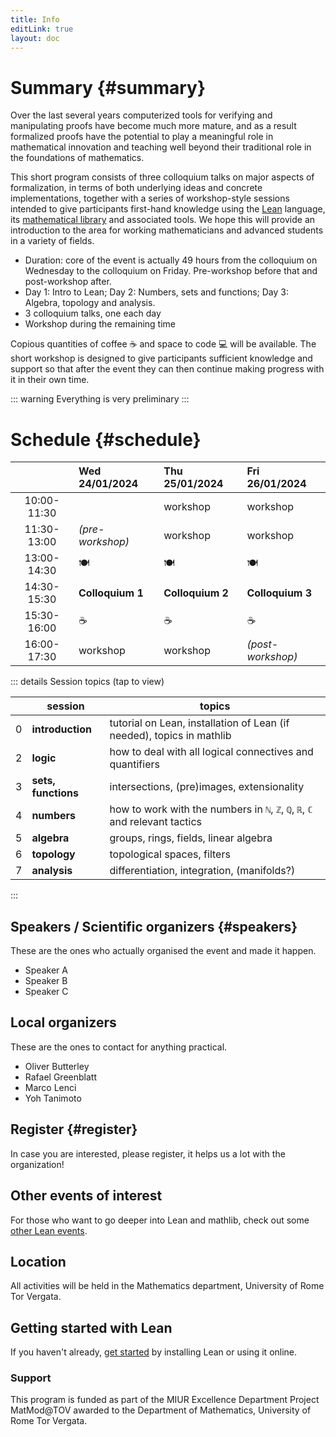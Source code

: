 ```yaml
---
title: Info
editLink: true
layout: doc
---
```


# Summary {#summary}

Over the last several years computerized tools for verifying and manipulating proofs have become much more mature, and as a result formalized proofs have the potential to play a meaningful role in mathematical innovation and teaching well beyond their traditional role in the foundations of mathematics.

This short program consists of three colloquium talks on major aspects of formalization, in terms of both underlying ideas and concrete implementations, together with a series of workshop-style sessions intended to give participants first-hand knowledge using the [Lean](https://leanprover.github.io/) language, its [mathematical library](https://leanprover-community.github.io/index.html) and associated tools.
We hope this will provide an introduction to the area for working mathematicians and advanced students in a variety of fields.

- Duration: core of the event is actually 49 hours from the colloquium on Wednesday to the colloquium on Friday. Pre-workshop before that and post-workshop after.
- Day 1: Intro to Lean; Day 2: Numbers, sets and functions; Day 3: Algebra, topology and analysis.
- 3 colloquium talks, one each day
- Workshop during the remaining time

Copious quantities of coffee ☕ and space to code 💻 will be available.
The short workshop is designed to give participants sufficient knowledge and support so that after the event they can then continue making progress with it in their own time.

::: warning
Everything is very preliminary
:::

# Schedule {#schedule}

|             | Wed 24/01/2024   | Thu 25/01/2024   | Fri 26/01/2024    |
| :---------: | :--------------- | :--------------- | :---------------- |
| 10:00-11:30 |                  | workshop         | workshop          |
| 11:30-13:00 | _(pre-workshop)_ | workshop         | workshop          |
| 13:00-14:30 | 🍽️               | 🍽️               | 🍽️                |
| 14:30-15:30 | **Colloquium 1** | **Colloquium 2** | **Colloquium 3**  |
| 15:30-16:00 | ☕               | ☕               | ☕                |
| 16:00-17:30 | workshop         | workshop         | _(post-workshop)_ |

::: details Session topics (tap to view)

|     | session             | topics                                                                       |
| --- | ------------------- | ---------------------------------------------------------------------------- |
| 0   | **introduction**    | tutorial on Lean, installation of Lean (if needed), topics in mathlib        |
| 2   | **logic**           | how to deal with all logical connectives and quantifiers                     |
| 3   | **sets, functions** | intersections, (pre)images, extensionality                                   |
| 4   | **numbers**         | how to work with the numbers in `ℕ`, `ℤ`, `ℚ`, `ℝ`, `ℂ` and relevant tactics |
| 5   | **algebra**         | groups, rings, fields, linear algebra                                        |
| 6   | **topology**        | topological spaces, filters                                                  |
| 7   | **analysis**        | differentiation, integration, (manifolds?)                                   |

:::

## Speakers / Scientific organizers {#speakers}

These are the ones who actually organised the event and made it happen.

- Speaker A
- Speaker B
- Speaker C

## Local organizers

These are the ones to contact for anything practical.

- Oliver Butterley
- Rafael Greenblatt
- Marco Lenci
- Yoh Tanimoto

## Register {#register}

In case you are interested, please register, it helps us a lot with the organization!

## Other events of interest

For those who want to go deeper into Lean and mathlib, check out some [other Lean events](https://leanprover-community.github.io/events.html).

## Location

All activities will be held in the Mathematics department, University of Rome Tor Vergata.

## Getting started with Lean

If you haven't already, [get started](https://leanprover-community.github.io/get_started) by installing Lean or using it online.

### Support

This program is funded as part of the MIUR Excellence Department Project MatMod@TOV awarded to the Department of Mathematics, University of Rome Tor Vergata.
